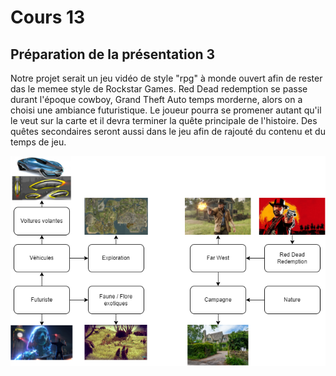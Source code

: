 # Cours 13
## Préparation de la présentation 3 
Notre projet serait un jeu vidéo de style "rpg" à monde ouvert afin de rester das le memee style de Rockstar Games. Red Dead redemption se passe durant l'époque cowboy, Grand Theft Auto temps morderne, alors on a choisi une ambiance futuristique. Le joueur pourra se promener autant qu'il le veut sur la carte et il devra terminer la quête principale de l'histoire. Des quêtes secondaires seront aussi dans le jeu afin de rajouté du contenu et du temps de jeu.


![Brainstorm.drawio.png](images/Brainstorm.drawio.png)
